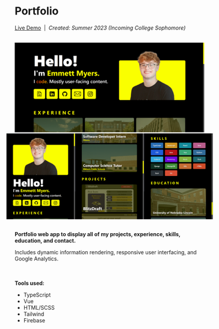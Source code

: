 # Portfolio

[Live Demo](https://emmettmyers.me)&nbsp;&nbsp;|&nbsp;&nbsp;<i>Created: Summer 2023 (Incoming College Sophomore)</i>

<br/>
<img src="frontend/public/siteExamples/port1.png" style="width: 550px"/>
<div style="display: flex; justify-content: center">
  <img src="frontend/public/siteExamples/port2.png" style="width: 183px"/>
  <img src="frontend/public/siteExamples/port3.png" style="width: 183px"/>
  <img src="frontend/public/siteExamples/port4.png" style="width: 183px"/>
</div>
<br/>

<b>Portfolio web app to display all of my projects, experience, skills, education, and contact.</b>
<p>Includes dynamic information rendering, responsive user interfacing, and Google Analytics.</p>
<br/>
<br/>
<b>Tools used:</b>
<ul>
  <li>TypeScript</li>
  <li>Vue</li>
  <li>HTML/SCSS</li>
  <li>Tailwind</li>
  <li>Firebase</li>
</ul>
